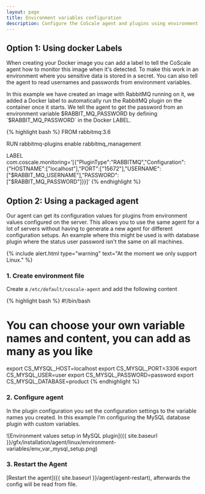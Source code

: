 ```yaml
---
layout: page
title: Environment variables configuration
description: Configure the CoScale agent and plugins using environment variables.
---
```


## Option 1: Using docker Labels
When creating your Docker image you can add a label to tell the CoScale agent how to monitor this image when it's detected. To make this work in an environment where you sensitive data is stored in a secret. You can also tell the agent to read usernames and passwords from environment variables.

In this example we have created an image with RabbitMQ running on it, we added a Docker label to automatically run the RabbitMQ plugin on the container once it starts. We tell the agent to get the password from an environment variable $RABBIT_MQ_PASSWORD by defining `$RABBIT_MQ_PASSWORD` in the Docker LABEL.

{% highlight bash %}
FROM rabbitmq:3.6

RUN rabbitmq-plugins enable rabbitmq_management

LABEL com.coscale.monitoring='[{"PluginType":"RABBITMQ","Configuration":{"HOSTNAME":["localhost"],"PORT":["15672"],"USERNAME":["$RABBIT_MQ_USERNAME"],"PASSWORD":["$RABBIT_MQ_PASSWORD"]}}]'
{% endhighlight %}

## Option 2: Using a packaged agent
Our agent can get its configuration values for plugins from environment values configured on the server. This allows you to use the same agent for a lot of servers without having to generate a new agent for different configuration setups. An example where this might be used is with database plugin where the status user password isn't the same on all machines.

{% include alert.html type="warning" text="At the moment we only support Linux." %}
### 1. Create environment file
Create a `/etc/default/coscale-agent` and add the following content

   {% highlight bash %}
#!/bin/bash

# You can choose your own variable names and content, you can add as many as you like
export CS_MYSQL_HOST=localhost
export CS_MYSQL_PORT=3306
export CS_MYSQL_USER=user
export CS_MYSQL_PASSWORD=password
export CS_MYSQL_DATABASE=product
   {% endhighlight %}

### 2. Configure agent
In the plugin configuration you set the configuration settings to the variable names you created. In this example I'm configuring the MySQL database plugin with custom variables.

![Environment values setup in MySQL plugin]({{ site.baseurl }}/gfx/installation/agent/linux/environment-variables/env_var_mysql_setup.png)

### 3. Restart the Agent

[Restart the agent]({{ site.baseurl }}/agent/agent-restart), afterwards the config will be read from file.

